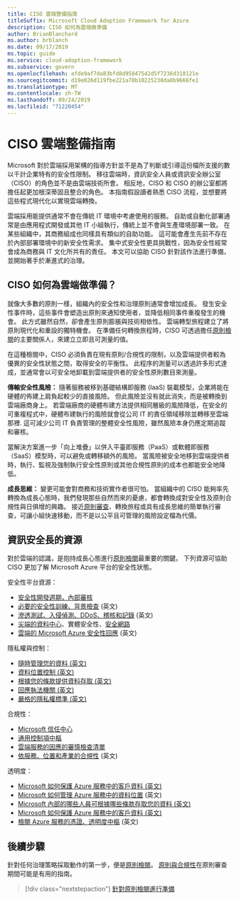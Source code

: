```yaml
---
title: CISO 雲端整備指南
titleSuffix: Microsoft Cloud Adoption Framework for Azure
description: CISO 如何為雲端做準備
author: BrianBlanchard
ms.author: brblanch
ms.date: 09/17/2019
ms.topic: guide
ms.service: cloud-adoption-framework
ms.subservice: govern
ms.openlocfilehash: afde9af7da83bfd8d95847542d5f7236d318121e
ms.sourcegitcommit: d19e026d119fbe221a78b10225230da8b9666fe1
ms.translationtype: MT
ms.contentlocale: zh-TW
ms.lasthandoff: 09/24/2019
ms.locfileid: "71220454"
---
```

# <a name="ciso-cloud-readiness-guide"></a>CISO 雲端整備指南

Microsoft 對於雲端採用架構的指導方針並不是為了判斷或引導這份檔所支援的數以千計企業特有的安全性限制。 移往雲端時，資訊安全人員或資訊安全辦公室（CISO）的角色並不是由雲端技術所會。 相反地，CISO 和 CISO 的辦公室都將擔任起更加根深蒂固且整合的角色。 本指南假設讀者熟悉 CISO 流程，並想要將這些程式現代化以實現雲端轉換。

雲端採用能提供通常不會在傳統 IT 環境中考慮使用的服務。 自助或自動化部署通常是由應用程式開發或其他 IT 小組執行，傳統上並不會與生產環境部署一致。 在某些組織中，其商務組成也同樣具有類似的自助功能。 這可能會產生先前不存在於內部部署環境中的新安全性需求。 集中式安全性更具挑戰性，因為安全性經常會成為商務與 IT 文化所共有的責任。 本文可以協助 CISO 針對該作法進行準備，並開始著手於漸進式的治理。

<!-- markdownlint-disable MD026 -->

## <a name="how-can-a-ciso-prepare-for-the-cloud"></a>CISO 如何為雲端做準備？

就像大多數的原則一樣，組織內的安全性和治理原則通常會增加成長。 發生安全性事件時，這些事件會塑造出原則來通知使用者，並降低相同事件重複發生的機會。 此方式雖然自然，卻會產生原則膨脹與技術相依性。 雲端轉型旅程建立了將原則現代化和重設的獨特機會。 在準備任何轉換旅程時，CISO 可透過擔任[原則檢閱](./cloud-policy-review.md)的主要關係人，來建立立即且可測量的值。

在這種檢閱中，CISO 必須負責在現有原則/合規性的限制，以及雲端提供者較為優異的安全性狀態之間，取得安全的平衡性。 此程序的測量可以透過許多形式達成，並通常會以可安全地卸載到雲端提供者的安全性原則數目來測量。

**傳輸安全性風險：** 隨著服務被移到基礎結構即服務 (IaaS) 裝載模型，企業將能在硬體的佈建上肩負起較少的直接風險。 但此風險並沒有就此消失，而是被轉換到雲端廠商身上。 若雲端廠商的硬體布建方法提供相同層級的風險降低，在安全的可重複程式中，硬體布建執行的風險就會從公司 IT 的責任領域移除並轉移至雲端那裡. 這可減少公司 IT 負責管理的整體安全性風險，雖然風險本身仍應定期追蹤和審核。

當解決方案進一步「向上堆疊」以併入平臺即服務（PaaS）或軟體即服務（SaaS）模型時，可以避免或轉移額外的風險。 當風險被安全地移到雲端提供者時，執行、監視及強制執行安全性原則或其他合規性原則的成本也都能安全地降低。

**成長思維：** 變更可能會對商務和技術實作者很可怕。 當組織中的 CISO 能夠率先轉換為成長心態時，我們發現那些自然而來的憂慮，都會轉換成對安全性及原則合規性與日俱增的興趣。 接近[原則審查](./cloud-policy-review.md)、轉換旅程或具有成長思維的簡單執行審查，可讓小組快速移動，而不是以公平且可管理的風險設定檔為代價。

## <a name="resources-for-the-chief-information-security-officer"></a>資訊安全長的資源

對於雲端的認識，是抱持成長心態進行[原則檢閱](./cloud-policy-review.md)最重要的關鍵。 下列資源可協助 CISO 更加了解 Microsoft Azure 平台的安全性狀態。

安全性平台資源：

- [安全性開發週期，內部審核](https://www.microsoft.com/sdl)
- [必要的安全性訓練、背景檢查](https://downloads.cloudsecurityalliance.org/star/self-assessment/StandardResponsetoRequestforInformationWindowsAzureSecurityPrivacy.docx) \(英文\)
- [滲透測試、入侵偵測、DDoS、稽核和記錄](https://www.microsoft.com/trustcenter/Security/AuditingAndLogging) \(英文\)
- [尖端的資料中心](https://www.microsoft.com/cloud-platform/global-datacenters)、實體安全性、[安全網路](https://docs.microsoft.com/azure/security/security-network-overview)
- [雲端的 Microsoft Azure 安全性回應](https://aka.ms/SecurityResponsePaper) \(英文\)

隱私權與控制：

- [隨時管理您的資料 (英文)](https://www.microsoft.com/trustcenter/Privacy/You-own-your-data)
- [資料位置控制 (英文)](https://www.microsoft.com/trustcenter/Privacy/Where-your-data-is-located)
- [根據您的條款提供資料存取 (英文)](https://www.microsoft.com/trustcenter/Privacy/Who-can-access-your-data-and-on-what-terms)
- [回應執法機關 (英文)](https://www.microsoft.com/trustcenter/Privacy/Responding-to-govt-agency-requests-for-customer-data)
- [嚴格的隱私權標準 (英文)](https://www.microsoft.com/TrustCenter/Privacy/We-set-and-adhere-to-stringent-standards)

合規性：

- [Microsoft 信任中心](https://www.microsoft.com/trustcenter/default.aspx)
- [通用控制項中樞](https://www.microsoft.com/trustcenter/Common-Controls-Hub)
- [雲端服務的因應的審慎檢查清單](https://www.microsoft.com/trustcenter/Compliance/Due-Diligence-Checklist)
- [依服務、位置和產業的合規性](https://www.microsoft.com/trustcenter/Compliance/default.aspx) \(英文\)

透明度：

- [Microsoft 如何保護 Azure 服務中的客戶資料 (英文)](https://www.microsoft.com/trustcenter/Transparency/default.aspx)
- [Microsoft 如何管理 Azure 服務中的資料位置](https://azuredatacentermap.azurewebsites.net) \(英文\)
- [Microsoft 內部的哪些人員可根據哪些條款存取您的資料 (英文)](https://www.microsoft.com/trustcenter/Privacy/Who-can-access-your-data-and-on-what-terms)
- [Microsoft 如何保護 Azure 服務中的客戶資料 (英文)](https://www.microsoft.com/trustcenter/Transparency/default.aspx)
- [檢閱 Azure 服務的憑證、透明度中樞](https://www.microsoft.com/trustcenter/Compliance/default.aspx) \(英文\)

## <a name="next-steps"></a>後續步驟

針對任何治理策略採取動作的第一步，便是[原則檢閱](./cloud-policy-review.md)。 [原則與合規性](./index.md)在原則審查期間可能是有用的指南。

> [!div class="nextstepaction"]
> [針對原則檢閱進行準備](./cloud-policy-review.md)
